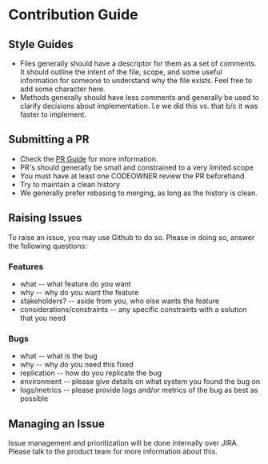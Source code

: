 # Contribution Guide

## Style Guides

- Files generally should have a descriptor for them as a set of comments. It
  should outline the intent of the file, scope, and some useful information for
  someone to understand why the file exists. Feel free to add some character
  here.
- Methods generally should have less comments and generally be used to clarify
  decisions about implementation. I.e we did this vs. that b/c it was faster to
  implement.

## Submitting a PR

- Check the [PR Guide](./docs/pr-guide.md) for more information.
- PR's should generally be small and constrained to a very limited scope
- You must have at least one CODEOWNER review the PR beforehand
- Try to maintain a clean history
- We generally prefer rebasing to merging, as long as the history is clean.

## Raising Issues

To raise an issue, you may use Github to do so. Please in doing so, answer the
following questions:

### Features

- what -- what feature do you want
- why -- why do you want the feature
- stakeholders? -- aside from you, who else wants the feature
- considerations/constraints -- any specific constraints with a solution that
  you need

### Bugs

- what -- what is the bug
- why -- why do you need this fixed
- replication -- how do you replicate the bug
- environment -- please give details on what system you found the bug on
- logs/metrics -- please provide logs and/or metrics of the bug as best as
  possible

## Managing an Issue

Issue management and prioritization will be done internally over JIRA. Please
talk to the product team for more information about this.
